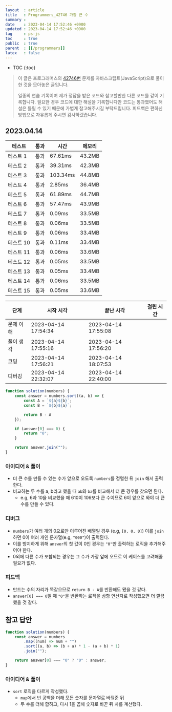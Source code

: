 ```yaml
---
layout  : article
title   : Programmers_42746 가장 큰 수
summary : 
date    : 2023-04-14 17:52:46 +0900
updated : 2023-04-14 17:52:46 +0900
tag     : ps-js
toc     : true
public  : true
parent  : [[/programmers]]
latex   : false
---
```

* TOC
{:toc}

> 이 글은 프로그래머스의 [42746번](https://school.programmers.co.kr/learn/courses/30/lessons/42746) 문제를 자바스크립트(JavaScript)으로 풀이한 것을 모아놓은 글입니다.
>
> 일종의 연습 기록이며 제가 정답을 받은 코드와 참고할만한 다른 코드를 같이 기록합니다. 필요한 경우 코드에 대한 해설을 기록합니다만 코드는 통과했어도 해설은 틀릴 수 있기 때문에 가볍게 참고해주시길 부탁드립니다. 피드백은 편하신 방법으로 자유롭게 주시면 감사하겠습니다.

## 2023.04.14

| 테스트    | 통과 | 시간     | 메모리 |
| ---       | ---  | ---      | ---    |
| 테스트 1  | 통과 | 67.61ms  | 43.2MB |
| 테스트 2  | 통과 | 39.31ms  | 42.3MB |
| 테스트 3  | 통과 | 103.34ms | 44.8MB |
| 테스트 4  | 통과 | 2.85ms   | 36.4MB |
| 테스트 5  | 통과 | 61.89ms  | 44.7MB |
| 테스트 6  | 통과 | 57.47ms  | 43.9MB |
| 테스트 7  | 통과 | 0.09ms   | 33.5MB |
| 테스트 8  | 통과 | 0.06ms   | 33.5MB |
| 테스트 9  | 통과 | 0.06ms   | 33.4MB |
| 테스트 10 | 통과 | 0.11ms   | 33.4MB |
| 테스트 11 | 통과 | 0.06ms   | 33.6MB |
| 테스트 12 | 통과 | 0.05ms   | 33.5MB |
| 테스트 13 | 통과 | 0.05ms   | 33.4MB |
| 테스트 14 | 통과 | 0.06ms   | 33.5MB |
| 테스트 15 | 통과 | 0.05ms   | 33.6MB |

| 단계      | 시작 시각           | 끝난 시각           | 걸린 시간 |
| --------- | ---------           | ---------           | --------- |
| 문제 이해 | 2023-04-14 17:54:34 | 2023-04-14 17:55:08 |           |
| 풀이 생각 | 2023-04-14 17:55:16 | 2023-04-14 17:56:20 |           |
| 코딩      | 2023-04-14 17:56:21 | 2023-04-14 18:07:53 |           |
| 디버깅    | 2023-04-14 22:32:07 | 2023-04-14 22:40:00 |           |

```js
function solution(numbers) {
    const answer = numbers.sort((a, b) => {
        const A = `${a}${b}`;
        const B = `${b}${a}`;

        return B - A
    });

    if (answer[0] === 0) {
        return "0";
    }

    return answer.join("");
}
```

### 아이디어 & 풀이

* 더 큰 수를 만들 수 있는 수가 앞으로 오도록 `numbers`를 정렬한 뒤 `join` 해서 출력한다.
* 비교하는 두 수를 a, b라고 했을 때 `ab`와 `ba`를 비교해서 더 큰 경우를 찾으면 된다.
    * e.g, 6과 10을 비교했을 때 610이 106보다 큰 수이므로 6이 앞으로 와야 더 큰 수를 만들 수 있다.

### 디버그

* `numbers`가 여러 개의 0으로만 이루어진 배열일 경우 (e.g, `[0, 0, 0]`) 이를 `join`하면 0이 여러 개인 문자열(e.g, `"000"`)이 출력된다.
* 이를 방지하게 위해 `answer`의 첫 값이 0인 경우는 `"0"`만 출력하는 로직을 추가해주어야 한다.
* 0외에 다른 수가 포함되는 경우는 그 수가 가장 앞에 오므로 이 케이스를 고려해줄 필요가 없다.

### 피드백

* 만드는 수의 자리가 똑같으므로 `return B - A`를 반환해도 됐을 것 같다.
* `answer[0] === 0`일 때 `"0"`을 반환하는 로직을 삼항 연산자로 작성했으면 더 깔끔했을 것 같다.

## 참고 답안

```js
function solution(numbers) {
    const answer = numbers
        .map((num) => num + "")
        .sort((a, b) => (b + a) * 1 - (a + b) * 1)
        .join("");

    return answer[0] === "0" ? "0" : answer;
}
```

### 아이디어 & 풀이

* `sort` 로직을 다르게 작성했다.
    * `map`에서 빈 공백을 더해 모든 숫자를 문자열로 바꿔준 뒤
    * 두 수를 더해 합하고, 다시 1을 곱해 숫자로 바꾼 뒤 차를 계산했다.
